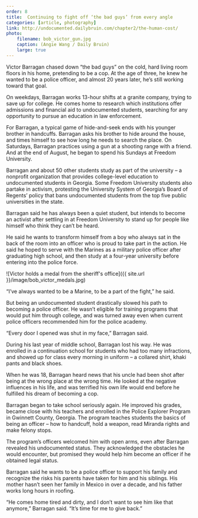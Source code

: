 ```yaml
---
order: 8
title:  Continuing to fight off ‘the bad guys’ from every angle
categories: [article, photography]
link: http://undocumented.dailybruin.com/chapter2/the-human-cost/
photo:
    filename: bob_victor_gun.jpg
    caption: (Angie Wang / Daily Bruin)
    large: true
---
```


Victor Barragan chased down “the bad guys” on the cold, hard living room floors in his home, pretending to be a cop. At the age of three, he knew he wanted to be a police officer, and almost 20 years later, he’s still working toward that goal.

On weekdays, Barragan works 13-hour shifts at a granite company, trying to save up for college. He comes home to research which institutions offer admissions and financial aid to undocumented students, searching for any opportunity to pursue an education in law enforcement.

For Barragan, a typical game of hide-and-seek ends with his younger brother in handcuffs. Barragan asks his brother to hide around the house, and times himself to see how long he needs to search the place. On Saturdays, Barragan practices using a gun at a shooting range with a friend. And at the end of August, he began to spend his Sundays at Freedom University.

Barragan and about 50 other students study as part of the university – a nonprofit organization that provides college-level education to undocumented students in Georgia. Some Freedom University students also partake in activism, protesting the University System of Georgia’s Board of Regents’ policy that bans undocumented students from the top five public universities in the state.

Barragan said he has always been a quiet student, but intends to become an activist after settling in at Freedom University to stand up for people like himself who think they can’t be heard.

He said he wants to transform himself from a boy who always sat in the back of the room into an officer who is proud to take part in the action. He said he hoped to serve with the Marines as a military police officer after graduating high school, and then study at a four-year university before entering into the police force.

![Victor holds a medal from the sheriff's office]({{ site.url }}/image/bob_victor_medals.jpg)

“I’ve always wanted to be a Marine, to be a part of the fight,” he said.

But being an undocumented student drastically slowed his path to becoming a police officer. He wasn’t eligible for training programs that would put him through college, and was turned away even when current police officers recommended him for the police academy.

“Every door I opened was shut in my face,” Barragan said.

During his last year of middle school, Barragan lost his way. He was enrolled in a continuation school for students who had too many infractions, and showed up for class every morning in uniform – a collared shirt, khaki pants and black shoes.

When he was 18, Barragan heard news that his uncle had been shot after being at the wrong place at the wrong time. He looked at the negative influences in his life, and was terrified his own life would end before he fulfilled his dream of becoming a cop.

Barragan began to take school seriously again. He improved his grades, became close with his teachers and enrolled in the Police Explorer Program in Gwinnett County, Georgia. The program teaches students the basics of being an officer – how to handcuff, hold a weapon, read Miranda rights and make felony stops.

The program’s officers welcomed him with open arms, even after Barragan revealed his undocumented status. They acknowledged the obstacles he would encounter, but promised they would help him become an officer if he obtained legal status.

Barragan said he wants to be a police officer to support his family and recognize the risks his parents have taken for him and his siblings. His mother hasn’t seen her family in Mexico in over a decade, and his father works long hours in roofing.

“He comes home tired and dirty, and I don’t want to see him like that anymore,” Barragan said. “It’s time for me to give back.”